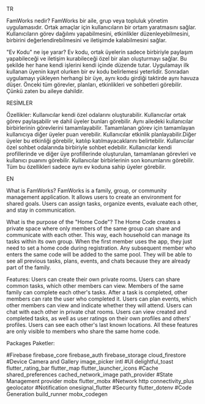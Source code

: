 
TR

FamWorks nedir?
FamWorks bir aile, grup veya topluluk yönetim uygulamasıdır. Ortak amaçlar için kullanıcıların bir ortam yaratmasını sağlar. Kullanıcıların görev dağılımı yapabilmesini, etkinlikler düzenleyebilmesini, birbirini değerlendirebilmesini ve iletişimde kalabilmesini sağlar.

"Ev Kodu" ne işe yarar?
Ev kodu, ortak üyelerin sadece birbiriyle paylaşım yapabileceği ve iletişim kurabileceği özel bir alan oluşturmayı sağlar. Bu şekilde her hane kendi işlerini kendi içinde
düzende tutar. Uygulamayı ilk kullanan üyenin kayıt olurken bir ev kodu belirlemesi yeterlidir. Sonradan uygulamayı yükleyen herhangi bir üye, aynı  kodu girdiği taktirde
aynı havuza düşer. Önceki tüm görevler, planları, etkinlikleri ve sohbetleri görebilir. Çünkü zaten bu aileye dahildir. 

RESİMLER

Özellikler:
Kullanıcılar kendi özel odalarını oluşturabilir.
Kullanıcılar ortak görev paylaşabilir ve dahil üyeler bunları görebilir.
Aynı ailedeki kullanıcılar birbirlerinin görevlerini tamamlayabilir.
Tamamlanan görev için tamamlayan kullanıcıya diğer üyeler puan verebilir.
Kullanıcılar etkinlik planlayabilir.Diğer üyeler bu etkinliği görebilir, katılıp katılmayacaklarını belirtebilir.
Kullanıcılar özel sohbet odalarında birbiriyle sohbet edebilir.
Kullanıcılar kendi profillerinde ve diğer üye profillerinde oluşturulan, tamamlanan görevleri ve kullanıcı puanını görebilir.
Kullanıcılar birbirlerinin son konumlarını görebilir.
Tüm bu özellikleri sadece aynı ev koduna sahip üyeler görebilir.


 

EN

What is FamWorks?
FamWorks is a family, group, or community management application. It allows users to create an environment for shared goals. Users can assign tasks, organize events, evaluate each other, and stay in communication.

What is the purpose of the "Home Code"?
The Home Code creates a private space where only members of the same group can share and communicate with each other. This way, each household can manage its tasks within its own group. When the first member uses the app, they just need to set a home code during registration. Any subsequent member who enters the same code will be added to the same pool. They will be able to see all previous tasks, plans, events, and chats because they are already part of the family.

Features:
Users can create their own private rooms.
Users can share common tasks, which other members can view.
Members of the same family can complete each other's tasks.
After a task is completed, other members can rate the user who completed it.
Users can plan events, which other members can view and indicate whether they will attend.
Users can chat with each other in private chat rooms.
Users can view created and completed tasks, as well as user ratings on their own profiles and others' profiles.
Users can see each other's last known locations.
All these features are only visible to members who share the same home code.

Packages
Paketler:

  #Firebase
  firebase_core
  firebase_auth
  firebase_storage
  cloud_firestore
  #Device Camera and Gallery
  image_picker
  intl
  #UI
  delightful_toast
  flutter_rating_bar
  flutter_map
  flutter_launcher_icons
  #Cache
  shared_preferences
  cached_network_image
  path_provider
  #State Management
  provider
  mobx
  flutter_mobx
  #Network
  http
  connectivity_plus
  geolocator
  #Notification
  onesignal_flutter
  #Security
  flutter_dotenv
  #Code Generation
  build_runner
  mobx_codegen

